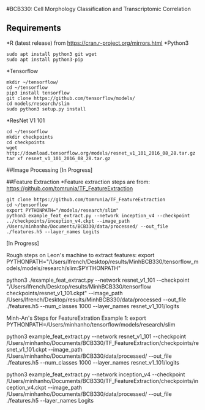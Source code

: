 #BCB330: Cell Morphology Classification and Transcriptomic Correlation

## Requirements
*R (latest release) from https://cran.r-project.org/mirrors.html
*Python3
```
sudo apt install python3 git wget
sudo apt install python3-pip
```
*Tensorflow
```
mkdir ~/tensorflow/
cd ~/tensorflow
pip3 install tensorflow
git clone https://github.com/tensorflow/models/
cd models/research/slim
sudo python3 setup.py install
```
*ResNet V1 101
```
cd ~/tensorflow
mkdir checkpoints
cd checkpoints
wget http://download.tensorflow.org/models/resnet_v1_101_2016_08_28.tar.gz
tar xf resnet_v1_101_2016_08_28.tar.gz
```

##Image Processing
[In Progress]

##Feature Extraction
*Feature extraction steps are from: https://github.com/tomrunia/TF_FeatureExtraction
```
git clone https://github.com/tomrunia/TF_FeatureExtraction
cd ~/tensorflow
export PYTHONPATH="/models/research/slim"
python3 example_feat_extract.py --network inception_v4 --checkpoint ../checkpoints/inception_v4.ckpt --image_path /Users/minhanho/Documents/BCB330/data/processed/ --out_file ./features.h5 --layer_names Logits
```
[In Progress]

Rough steps on Leon's machine to extract features:
export PYTHONPATH="/Users/lfrench/Desktop/results/MinhBCB330/tensorflow_models/models/research/slim:$PYTHONPATH"

python3 ./example_feat_extract.py --network resnet_v1_101 --checkpoint "/Users/lfrench/Desktop/results/MinhBCB330/tensorflow checkpoints/resnet_v1_101.ckpt" --image_path /Users/lfrench/Desktop/results/MinhBCB330/data/processed --out_file ./features.h5 --num_classes 1000  --layer_names resnet_v1_101/logits

Minh-An's Steps for FeatureExtration Example 1:
export PYTHONPATH=/Users/minhanho/tensorflow/models/research/slim

python3 example_feat_extract.py --network resnet_v1_101 --checkpoint /Users/minhanho/Documents/BCB330/TF_FeatureExtraction/checkpoints/resnet_v1_101.ckpt --image_path /Users/minhanho/Documents/BCB330/data/processed/ --out_file ./features.h5 --num_classes 1000 --layer_names resnet_v1_101/logits

python3 example_feat_extract.py --network inception_v4 --checkpoint /Users/minhanho/Documents/BCB330/TF_FeatureExtraction/checkpoints/inception_v4.ckpt --image_path /Users/minhanho/Documents/BCB330/data/processed/ --out_file ./features.h5 --layer_names Logits